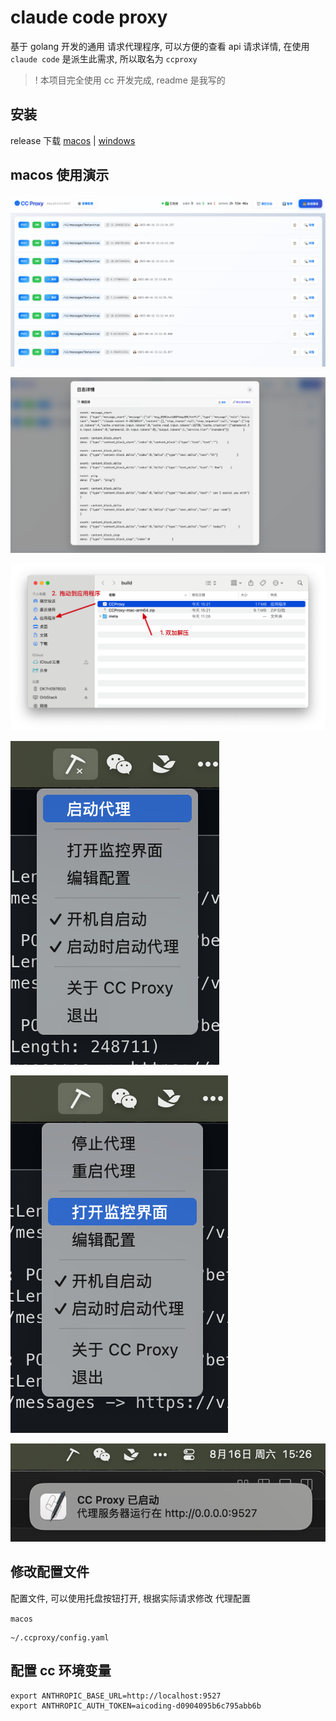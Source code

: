 # claude code proxy

基于 golang 开发的通用 请求代理程序, 可以方便的查看 api 请求详情, 在使用 `claude code` 是派生此需求, 所以取名为 `ccproxy`

>! 本项目完全使用 cc 开发完成, readme 是我写的

## 安装

release 下载 [macos](https://github.com/daodao97/claude-code-proxy/releases) | [windows](https://github.com/daodao97/claude-code-proxy/releases)

## macos 使用演示

![](./docs/web_home.png)

![](./docs/web_detail.png)

![](./docs/install.png)

![](./docs/start.png)

![](./docs/web.png)

![](./docs/notify.png)


## 修改配置文件

配置文件, 可以使用托盘按钮打开, 根据实际请求修改 代理配置

`macos` 

```
~/.ccproxy/config.yaml
```

## 配置 cc 环境变量

```
export ANTHROPIC_BASE_URL=http://localhost:9527
export ANTHROPIC_AUTH_TOKEN=aicoding-d0904095b6c795abb6b
```